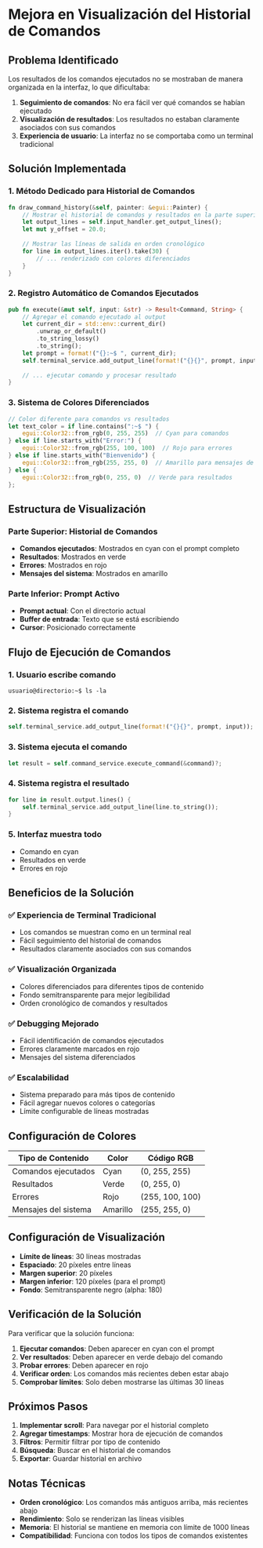 # Mejora en Visualización del Historial de Comandos

## Problema Identificado

Los resultados de los comandos ejecutados no se mostraban de manera organizada en la interfaz, lo que dificultaba:

1. **Seguimiento de comandos**: No era fácil ver qué comandos se habían ejecutado
2. **Visualización de resultados**: Los resultados no estaban claramente asociados con sus comandos
3. **Experiencia de usuario**: La interfaz no se comportaba como un terminal tradicional

## Solución Implementada

### 1. Método Dedicado para Historial de Comandos

```rust
fn draw_command_history(&self, painter: &egui::Painter) {
    // Mostrar el historial de comandos y resultados en la parte superior
    let output_lines = self.input_handler.get_output_lines();
    let mut y_offset = 20.0;
    
    // Mostrar las líneas de salida en orden cronológico
    for line in output_lines.iter().take(30) {
        // ... renderizado con colores diferenciados
    }
}
```

### 2. Registro Automático de Comandos Ejecutados

```rust
pub fn execute(&mut self, input: &str) -> Result<Command, String> {
    // Agregar el comando ejecutado al output
    let current_dir = std::env::current_dir()
        .unwrap_or_default()
        .to_string_lossy()
        .to_string();
    let prompt = format!("{}:~$ ", current_dir);
    self.terminal_service.add_output_line(format!("{}{}", prompt, input));
    
    // ... ejecutar comando y procesar resultado
}
```

### 3. Sistema de Colores Diferenciados

```rust
// Color diferente para comandos vs resultados
let text_color = if line.contains(":~$ ") {
    egui::Color32::from_rgb(0, 255, 255)  // Cyan para comandos
} else if line.starts_with("Error:") {
    egui::Color32::from_rgb(255, 100, 100)  // Rojo para errores
} else if line.starts_with("Bienvenido") {
    egui::Color32::from_rgb(255, 255, 0)  // Amarillo para mensajes de bienvenida
} else {
    egui::Color32::from_rgb(0, 255, 0)  // Verde para resultados
};
```

## Estructura de Visualización

### **Parte Superior**: Historial de Comandos
- **Comandos ejecutados**: Mostrados en cyan con el prompt completo
- **Resultados**: Mostrados en verde
- **Errores**: Mostrados en rojo
- **Mensajes del sistema**: Mostrados en amarillo

### **Parte Inferior**: Prompt Activo
- **Prompt actual**: Con el directorio actual
- **Buffer de entrada**: Texto que se está escribiendo
- **Cursor**: Posicionado correctamente

## Flujo de Ejecución de Comandos

### 1. **Usuario escribe comando**
```
usuario@directorio:~$ ls -la
```

### 2. **Sistema registra el comando**
```rust
self.terminal_service.add_output_line(format!("{}{}", prompt, input));
```

### 3. **Sistema ejecuta el comando**
```rust
let result = self.command_service.execute_command(&command)?;
```

### 4. **Sistema registra el resultado**
```rust
for line in result.output.lines() {
    self.terminal_service.add_output_line(line.to_string());
}
```

### 5. **Interfaz muestra todo**
- Comando en cyan
- Resultados en verde
- Errores en rojo

## Beneficios de la Solución

### ✅ **Experiencia de Terminal Tradicional**
- Los comandos se muestran como en un terminal real
- Fácil seguimiento del historial de comandos
- Resultados claramente asociados con sus comandos

### ✅ **Visualización Organizada**
- Colores diferenciados para diferentes tipos de contenido
- Fondo semitransparente para mejor legibilidad
- Orden cronológico de comandos y resultados

### ✅ **Debugging Mejorado**
- Fácil identificación de comandos ejecutados
- Errores claramente marcados en rojo
- Mensajes del sistema diferenciados

### ✅ **Escalabilidad**
- Sistema preparado para más tipos de contenido
- Fácil agregar nuevos colores o categorías
- Límite configurable de líneas mostradas

## Configuración de Colores

| Tipo de Contenido | Color | Código RGB |
|-------------------|-------|------------|
| Comandos ejecutados | Cyan | (0, 255, 255) |
| Resultados | Verde | (0, 255, 0) |
| Errores | Rojo | (255, 100, 100) |
| Mensajes del sistema | Amarillo | (255, 255, 0) |

## Configuración de Visualización

- **Límite de líneas**: 30 líneas mostradas
- **Espaciado**: 20 píxeles entre líneas
- **Margen superior**: 20 píxeles
- **Margen inferior**: 120 píxeles (para el prompt)
- **Fondo**: Semitransparente negro (alpha: 180)

## Verificación de la Solución

Para verificar que la solución funciona:

1. **Ejecutar comandos**: Deben aparecer en cyan con el prompt
2. **Ver resultados**: Deben aparecer en verde debajo del comando
3. **Probar errores**: Deben aparecer en rojo
4. **Verificar orden**: Los comandos más recientes deben estar abajo
5. **Comprobar límites**: Solo deben mostrarse las últimas 30 líneas

## Próximos Pasos

1. **Implementar scroll**: Para navegar por el historial completo
2. **Agregar timestamps**: Mostrar hora de ejecución de comandos
3. **Filtros**: Permitir filtrar por tipo de contenido
4. **Búsqueda**: Buscar en el historial de comandos
5. **Exportar**: Guardar historial en archivo

## Notas Técnicas

- **Orden cronológico**: Los comandos más antiguos arriba, más recientes abajo
- **Rendimiento**: Solo se renderizan las líneas visibles
- **Memoria**: El historial se mantiene en memoria con límite de 1000 líneas
- **Compatibilidad**: Funciona con todos los tipos de comandos existentes
